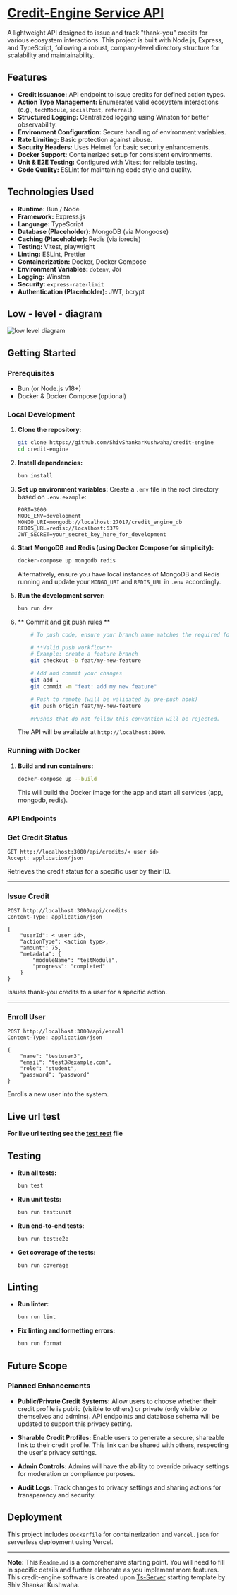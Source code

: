 # [Credit-Engine Service API](https://credit-engine-seven.vercel.app)

A lightweight API designed to issue and track "thank-you" credits for various ecosystem interactions. This project is built with Node.js, Express, and TypeScript, following a robust, company-level directory structure for scalability and maintainability.

## Features

- **Credit Issuance:** API endpoint to issue credits for defined action types.
- **Action Type Management:** Enumerates valid ecosystem interactions (e.g., `techModule`, `socialPost`, `referral`).
- **Structured Logging:** Centralized logging using Winston for better observability.
- **Environment Configuration:** Secure handling of environment variables.
- **Rate Limiting:** Basic protection against abuse.
- **Security Headers:** Uses Helmet for basic security enhancements.
- **Docker Support:** Containerized setup for consistent environments.
- **Unit & E2E Testing:** Configured with Vitest for reliable testing.
- **Code Quality:** ESLint for maintaining code style and quality.

## Technologies Used

- **Runtime:** Bun / Node
- **Framework:** Express.js
- **Language:** TypeScript
- **Database (Placeholder):** MongoDB (via Mongoose)
- **Caching (Placeholder):** Redis (via ioredis)
- **Testing:** Vitest, playwright
- **Linting:** ESLint, Prettier
- **Containerization:** Docker, Docker Compose
- **Environment Variables:** `dotenv`, Joi
- **Logging:** Winston
- **Security:** `express-rate-limit`
- **Authentication (Placeholder):** JWT, bcrypt

## Low - level - diagram

<img src="https://i.ibb.co/bjKDfc5X/LLD.png" alt="low level diagram">

## Getting Started

### Prerequisites

- Bun (or Node.js v18+)
- Docker & Docker Compose (optional)

### Local Development

1.  **Clone the repository:**

    ```bash
    git clone https://github.com/ShivShankarKushwaha/credit-engine
    cd credit-engine
    ```

2.  **Install dependencies:**

    ```bash
    bun install
    ```

3.  **Set up environment variables:**
    Create a `.env` file in the root directory based on `.env.example`:

    ```
    PORT=3000
    NODE_ENV=development
    MONGO_URI=mongodb://localhost:27017/credit_engine_db
    REDIS_URL=redis://localhost:6379
    JWT_SECRET=your_secret_key_here_for_development
    ```

4.  **Start MongoDB and Redis (using Docker Compose for simplicity):**

    ```bash
    docker-compose up mongodb redis
    ```

    Alternatively, ensure you have local instances of MongoDB and Redis running and update your `MONGO_URI` and `REDIS_URL` in `.env` accordingly.

5.  **Run the development server:**
    ```bash
    bun run dev
    ```
6.  ** Commit and git push rules **

    ```bash
        # To push code, ensure your branch name matches the required format (`type/name`), where `type` is one of: `ci`, `chore`, `docs`, `ticket`, `feat`, `fix`, `pref`, `refactor`, `revert`, or `style`. Protected branches (`master`, `integration`, `develop`) cannot be pushed to directly.

        # **Valid push workflow:**
        # Example: create a feature branch
        git checkout -b feat/my-new-feature

        # Add and commit your changes
        git add .
        git commit -m "feat: add my new feature"

        # Push to remote (will be validated by pre-push hook)
        git push origin feat/my-new-feature

        #Pushes that do not follow this convention will be rejected.
    ```

    The API will be available at `http://localhost:3000`.

### Running with Docker

1.  **Build and run containers:**
    ```bash
    docker-compose up --build
    ```
    This will build the Docker image for the app and start all services (app, mongodb, redis).

### API Endpoints

### Get Credit Status

```http
GET http://localhost:3000/api/credits/< user id>
Accept: application/json
```
Retrieves the credit status for a specific user by their ID.

---

### Issue Credit

```https
POST http://localhost:3000/api/credits
Content-Type: application/json

{
    "userId": < user id>,
    "actionType": <action type>,
    "amount": 75,
    "metadata": {
        "moduleName": "testModule",
        "progress": "completed"
    }
}
```
Issues thank-you credits to a user for a specific action.

---

### Enroll User

```http
POST http://localhost:3000/api/enroll
Content-Type: application/json

{
    "name": "testuser3",
    "email": "test3@example.com",
    "role": "student",
    "password": "password"
}
```
Enrolls a new user into the system.

## Live url test

**For live url testing see the <a href="./test.rest">test.rest</a> file**

## Testing

- **Run all tests:**
  ```bash
  bun test
  ```
- **Run unit tests:**
  ```bash
  bun run test:unit
  ```
- **Run end-to-end tests:**
  ```bash
  bun run test:e2e
  ```
- **Get coverage of the tests:**
  ```bash
  bun run coverage
  ```

## Linting

- **Run linter:**
  ```bash
  bun run lint
  ```
- **Fix linting and formetting errors:**
  ```bash
  bun run format
  ```

## Future Scope

### Planned Enhancements

- **Public/Private Credit Systems:**
  Allow users to choose whether their credit profile is public (visible to others) or private (only visible to themselves and admins). API endpoints and database schema will be updated to support this privacy setting.

- **Sharable Credit Profiles:**
  Enable users to generate a secure, shareable link to their credit profile. This link can be shared with others, respecting the user's privacy settings.

- **Admin Controls:**
  Admins will have the ability to override privacy settings for moderation or compliance purposes.

- **Audit Logs:**
  Track changes to privacy settings and sharing actions for transparency and security.

## Deployment

This project includes `Dockerfile` for containerization and `vercel.json` for serverless deployment using Vercel.

---

**Note:** This `Readme.md` is a comprehensive starting point. You will need to fill in specific details and further elaborate as you implement more features.
This credit-engine software is created upon [Ts-Server](https://github.com/ShivShankarKushwaha/templates) starting template by Shiv Shankar Kushwaha.
